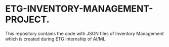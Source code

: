 # ETG-INVENTORY-MANAGEMENT-PROJECT.
This repository contains the code with JSON files of Inventory Management which is created during ETG internship of AI/ML.
